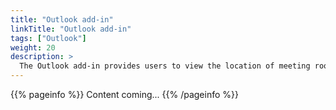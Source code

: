 ```yaml
---
title: "Outlook add-in"
linkTitle: "Outlook add-in"
tags: ["Outlook"]
weight: 20
description: >
  The Outlook add-in provides users to view the location of meeting rooms from within Outlook meetings.
---
```



{{% pageinfo %}}
Content coming...
{{% /pageinfo %}}